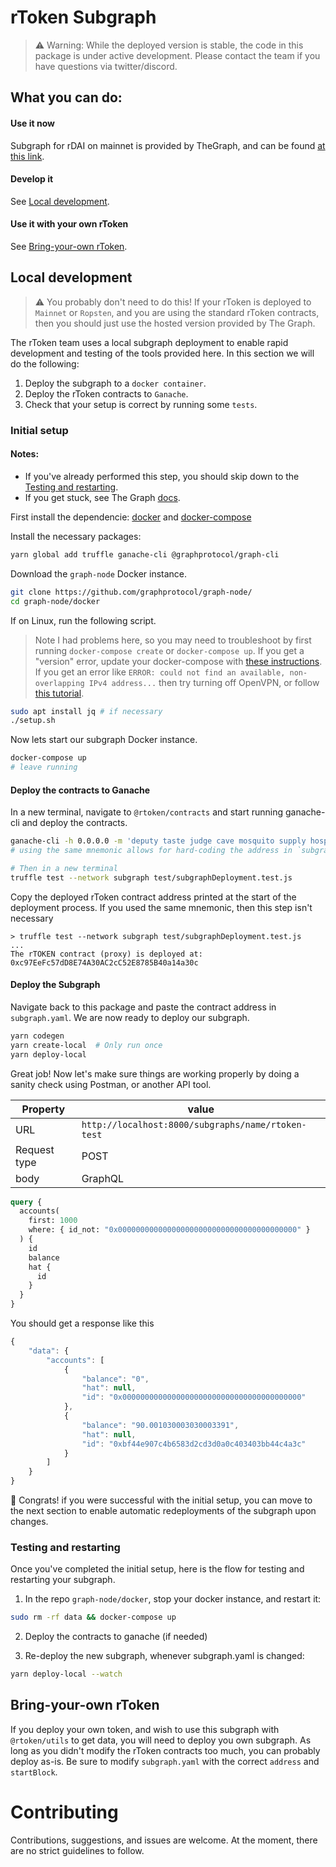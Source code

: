 # rToken Subgraph

> :warning: Warning: While the deployed version is stable, the code in this package is under active development. Please contact the team if you have questions via twitter/discord.

## What you can do:

#### Use it now

Subgraph for rDAI on mainnet is provided by TheGraph, and can be found [at this link](https://thegraph.com/explorer/subgraph/pi0neerpat/mcd-rdai).

#### Develop it

See [Local development](#local-development).

#### Use it with your own rToken

See [Bring-your-own rToken](#bring-your-own-rtoken).

## Local development

> :warning: You probably don't need to do this! If your rToken is deployed to `Mainnet` or `Ropsten`, and you are using the standard rToken contracts, then you should just use the hosted version provided by The Graph.

The rToken team uses a local subgraph deployment to enable rapid development and testing of the tools provided here. In this section we will do the following:

1. Deploy the subgraph to a `docker container`.
2. Deploy the rToken contracts to `Ganache`.
3. Check that your setup is correct by running some `tests`.

### Initial setup

#### Notes:

- If you've already performed this step, you should skip down to the [Testing and restarting](#testing-and-restarting).
- If you get stuck, see The Graph [docs](https://thegraph.com/docs/quick-start#local-development).

First install the dependencie: [docker](https://docs.docker.com/install/) and [docker-compose](https://docs.docker.com/compose/install/)

Install the necessary packages:

```bash
yarn global add truffle ganache-cli @graphprotocol/graph-cli
```

Download the `graph-node` Docker instance.

```bash
git clone https://github.com/graphprotocol/graph-node/
cd graph-node/docker
```

If on Linux, run the following script.

> Note I had problems here, so you may need to troubleshoot by first running `docker-compose create` or `docker-compose up`. If you get a "version" error, update your docker-compose with [these instructions](https://docs.docker.com/compose/install/). If you get an error like `ERROR: could not find an available, non-overlapping IPv4 address...` then try turning off OpenVPN, or follow [this tutorial](https://stackoverflow.com/questions/45692255/how-make-openvpn-work-with-docker).

```bash
sudo apt install jq # if necessary
./setup.sh
```

Now lets start our subgraph Docker instance.

```bash
docker-compose up
# leave running
```

#### Deploy the contracts to Ganache

In a new terminal, navigate to `@rtoken/contracts` and start running ganache-cli and deploy the contracts.

```bash
ganache-cli -h 0.0.0.0 -m 'deputy taste judge cave mosquito supply hospital clarify argue aware abuse glory'
# using the same mnemonic allows for hard-coding the address in `subgraph.yaml` and the test files. It's not the best way, but it works!

# Then in a new terminal
truffle test --network subgraph test/subgraphDeployment.test.js
```

Copy the deployed rToken contract address printed at the start of the deployment process. If you used the same mnemonic, then this step isn't necessary

```
> truffle test --network subgraph test/subgraphDeployment.test.js
...
The rTOKEN contract (proxy) is deployed at: 0xc97EeFc57dD8E74A30AC2cC52E8785B40a14a30c
```

#### Deploy the Subgraph

Navigate back to this package and paste the contract address in `subgraph.yaml`. We are now ready to deploy our subgraph.

```bash
yarn codegen
yarn create-local  # Only run once
yarn deploy-local
```

Great job! Now let's make sure things are working properly by doing a sanity check using Postman, or another API tool.

| Property     | value                                              |
| ------------ | -------------------------------------------------- |
| URL          | `http://localhost:8000/subgraphs/name/rtoken-test` |
| Request type | POST                                               |
| body         | GraphQL                                            |

```graphql
query {
  accounts(
    first: 1000
    where: { id_not: "0x0000000000000000000000000000000000000000" }
  ) {
    id
    balance
    hat {
      id
    }
  }
}
```

You should get a response like this

```js
{
    "data": {
        "accounts": [
            {
                "balance": "0",
                "hat": null,
                "id": "0x0000000000000000000000000000000000000000"
            },
            {
                "balance": "90.001030003030003391",
                "hat": null,
                "id": "0xbf44e907c4b6583d2cd3d0a0c403403bb44c4a3c"
            }
        ]
    }
}
```

:tada: Congrats! if you were successful with the initial setup, you can move to the next section to enable automatic redeployments of the subgraph upon changes.

### Testing and restarting

Once you've completed the initial setup, here is the flow for testing and restarting your subgraph.

1. In the repo `graph-node/docker`, stop your docker instance, and restart it:

```bash
sudo rm -rf data && docker-compose up

```

2. Deploy the contracts to ganache (if needed)

3. Re-deploy the new subgraph, whenever subgraph.yaml is changed:

```bash
yarn deploy-local --watch
```

## Bring-your-own rToken

If you deploy your own token, and wish to use this subgraph with `@rtoken/utils` to get data, you will need to deploy you own subgraph. As long as you didn't modify the rToken contracts too much, you can probably deploy as-is. Be sure to modify `subgraph.yaml` with the correct `address` and `startBlock`.

# Contributing

Contributions, suggestions, and issues are welcome. At the moment, there are no strict guidelines to follow.
